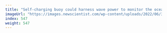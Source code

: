 ```yaml
---
title: "Self-charging buoy could harness wave power to monitor the oceans"
imageUrl: "https://images.newscientist.com/wp-content/uploads/2022/06/30095433/SEI_112341903.jpg?width=600"
index: 547
weight: 547
---
```

